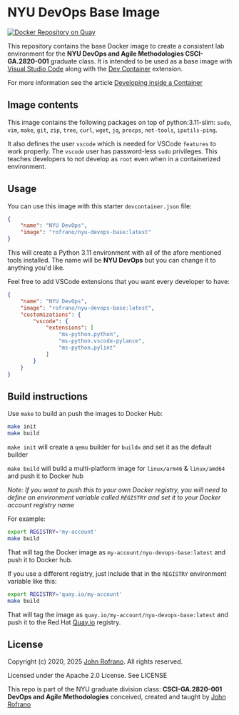 # NYU DevOps Base Image

[![Docker Repository on Quay](https://quay.io/repository/rofrano/nyu-devops-base/status "Docker Repository on Quay")](https://quay.io/repository/rofrano/nyu-devops-base)

This repository contains the base Docker image to create a consistent lab environment for the **NYU DevOps and Agile Methodologies CSCI-GA.2820-001** graduate class. It is intended to be used as a base image with [Visual Studio Code](https://code.visualstudio.com) along with the [Dev Container](https://marketplace.visualstudio.com/items?itemName=ms-vscode-remote.remote-containers) extension.

For more information see the article [Developing inside a Container](https://code.visualstudio.com/docs/devcontainers/containers)

## Image contents

This image contains the following packages on top of python:3.11-slim: `sudo`, `vim`, `make`, `git`, `zip`, `tree`, `curl`, `wget`, `jq`, `procps`, `net-tools`, `iputils-ping`.

It also defines the user `vscode` which is needed for VSCode `features` to work properly. The `vscode` user has password-less `sudo` privileges. This teaches developers to not develop as `root` even when in a containerized environment.

## Usage

You can use this image with this starter `devcontainer.json` file:

```json
{
	"name": "NYU DevOps",
	"image": "rofrano/nyu-devops-base:latest"
}
```

This will create a Python 3.11 environment with all of the afore mentioned tools installed. The name will be **NYU DevOps** but you can change it to anything you'd like.

Feel free to add VSCode extensions that you want every developer to have:

```json
{
	"name": "NYU DevOps",
	"image": "rofrano/nyu-devops-base:latest",
	"customizations": {
		"vscode": {
			"extensions": [
				"ms-python.python",
				"ms-python.vscode-pylance",
				"ms-python.pylint"
			]
		}
	}
}
```

## Build instructions

Use `make` to build an push the images to Docker Hub:

```bash
make init
make build
```

`make init` will create a `qemu` builder for `buildx` and set it as the default builder

`make build` will build a multi-platform image for `linux/arm46` & `linux/amd64` and push it to Docker hub

*Note: If you want to push this to your own Docker registry, you will need to define an environment variable called `REGISTRY` and set it to your Docker account registry name*

For example:

```bash
export REGISTRY='my-account'
make build
```

That will tag the Docker image as `my-account/nyu-devops-base:latest` and push it to Docker hub.

If you use a different registry, just include that in the `REGISTRY` environment variable like this:

```bash
export REGISTRY='quay.io/my-account'
make build
```

That will tag the image as `quay.io/my-account/nyu-devops-base:latest` and push it to the Red Hat [Quay.io](https://quay.io/) registry.

## License

Copyright (c) 2020, 2025 [John Rofrano](https://www.linkedin.com/in/JohnRofrano/). All rights reserved.

Licensed under the Apache 2.0 License. See LICENSE

This repo is part of the NYU graduate division class: **CSCI-GA.2820-001 DevOps and Agile Methodologies** conceived, created and taught by [John Rofrano](https://cs.nyu.edu/~rofrano/)
